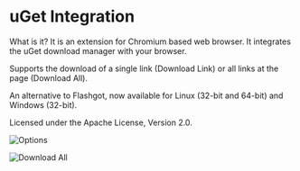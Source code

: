 uGet Integration
=========

What is it? It is an extension for Chromium based web browser. It integrates the uGet download manager with your browser.

Supports the download of a single link (Download Link) or all links at the page (Download All).

An alternative to Flashgot, now available for Linux (32-bit and 64-bit) and Windows (32-bit).

Licensed under the Apache License, Version 2.0.

![Options](https://raw.github.com/repinel/uGetIntegration/master/Artwork/options_1280x800.png)

![Download All](https://raw.github.com/repinel/uGetIntegration/master/Artwork/download_all_640x400.png)


